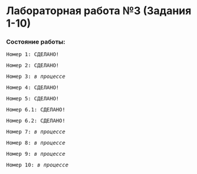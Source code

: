 # Лабораторная работа №3 (Задания 1-10)
### Состояние работы:<br/>
<pre>Номер 1: СДЕЛАНО!</pre>
<pre>Номер 2: СДЕЛАНО!</pre>
<pre>Номер 3: <i>в процессе</i></pre>
<pre>Номер 4: СДЕЛАНО!</pre>
<pre>Номер 5: СДЕЛАНО!</pre>
<pre>Номер 6.1: СДЕЛАНО!</pre>
<pre>Номер 6.2: СДЕЛАНО!</pre>
<pre>Номер 7: <i>в процессе</i></pre>
<pre>Номер 8: <i>в процессе</i></pre>
<pre>Номер 9: <i>в процессе</i></pre>
<pre>Номер 10: <i>в процессе</i></pre>
